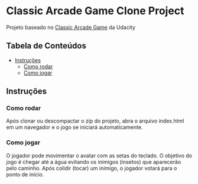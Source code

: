 # Classic Arcade Game Clone Project

Projeto baseado no [Classic Arcade Game](https://github.com/udacity/frontend-nanodegree-arcade-game) da Udacity

## Tabela de Conteúdos

- [Instruções](#instruções)
  - [Como rodar](#como-rodar)
  - [Como jogar](#como-jogar)

## Instruções

### Como rodar

Após clonar ou descompactar o zip do projeto, abra o arquivo index.html em um navegador e o jogo se iniciará
automaticamente.

### Como jogar

O jogador pode movimentar o avatar com as setas do teclado. O objetivo do jogo é chegar até a água evitando os
inimigos (insetos) que aparecerão pelo caminho. Após colidir (tocar) um inimigo, o jogador votará para o ponto
de início.
